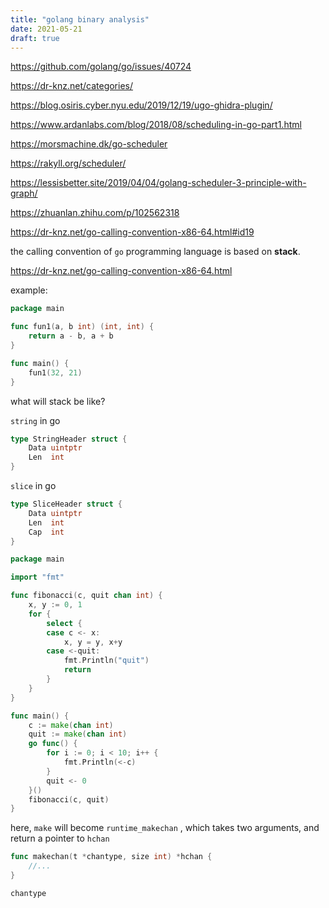 ```yaml
---
title: "golang binary analysis"
date: 2021-05-21
draft: true
---
```


https://github.com/golang/go/issues/40724

https://dr-knz.net/categories/

https://blog.osiris.cyber.nyu.edu/2019/12/19/ugo-ghidra-plugin/

https://www.ardanlabs.com/blog/2018/08/scheduling-in-go-part1.html

https://morsmachine.dk/go-scheduler

https://rakyll.org/scheduler/

https://lessisbetter.site/2019/04/04/golang-scheduler-3-principle-with-graph/

https://zhuanlan.zhihu.com/p/102562318

https://dr-knz.net/go-calling-convention-x86-64.html#id19

the calling convention of `go` programming language is based on **stack**.







https://dr-knz.net/go-calling-convention-x86-64.html





example:

```go
package main

func fun1(a, b int) (int, int) {
	return a - b, a + b
}

func main() {
	fun1(32, 21)
}
```

what will stack be like?





`string` in go

```go
type StringHeader struct {
	Data uintptr
	Len  int
}
```

`slice` in go

```go
type SliceHeader struct {
	Data uintptr
	Len  int
	Cap  int
}
```





```go
package main

import "fmt"

func fibonacci(c, quit chan int) {
	x, y := 0, 1
	for {
		select {
		case c <- x:
			x, y = y, x+y
		case <-quit:
			fmt.Println("quit")
			return
		}
	}
}

func main() {
	c := make(chan int)
	quit := make(chan int)
	go func() {
		for i := 0; i < 10; i++ {
			fmt.Println(<-c)
		}
		quit <- 0
	}()
	fibonacci(c, quit)
}
```

here,  `make` will become `runtime_makechan` , which takes two arguments, and return a pointer to `hchan`

```go
func makechan(t *chantype, size int) *hchan {
    //...
}
```

`chantype`

